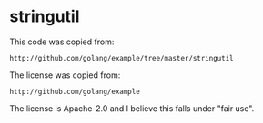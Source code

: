 # stringutil

This code was copied from:

    http://github.com/golang/example/tree/master/stringutil

The license was copied from:

    http://github.com/golang/example

The license is Apache-2.0 and I believe this falls under "fair use".

